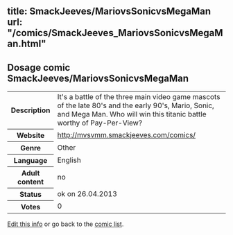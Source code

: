 title: SmackJeeves/MariovsSonicvsMegaMan
url: "/comics/SmackJeeves_MariovsSonicvsMegaMan.html"
---
Dosage comic SmackJeeves/MariovsSonicvsMegaMan
-----------------------------------------

<p id="msg"></p>
<script type="text/javascript">
if (window.location.search === '?edit_info_mail=sent_ok') {
  var elem = document.getElementById("msg");
  elem.innerHTML = 'Edited information sucessfully sent.';
  elem.className = 'ok';
}
</script>
<table class="comicinfo">
<tr>
<th>Description</th><td>It's a battle of the three main video game mascots of the late 80's and the early 90's, Mario, Sonic, and Mega Man. Who will win this titanic battle worthy of Pay-Per-View?</td>
</tr>
<tr>
<th>Website</th><td><a href="http://mvsvmm.smackjeeves.com/comics/">http://mvsvmm.smackjeeves.com/comics/</a></td>
</tr>
<tr>
<th>Genre</th><td>Other</td>
</tr>
<tr>
<th>Language</th><td>English</td>
</tr>
<tr>
<th>Adult content</th><td>no</td>
</tr>
<tr>
<th>Status</th><td>ok on 26.04.2013</td>
</tr>
<tr>
<th>Votes</th><td>0</td>
</tr>
</table>

[Edit this info](SmackJeeves_MariovsSonicvsMegaMan_edit.html) or go back to the [comic list](../comic-index.html).
